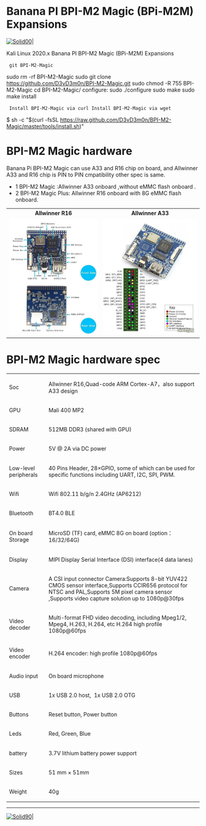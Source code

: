 # Banana PI BPI-M2 Magic (BPi-M2M) Expansions 
[![Solid00](https://lh4.googleusercontent.com/proxy/5RbrUVcLsk1djbP9EK_A_KBPlkSWcG4_NmJSBMR94e21Es4xop9swuXtD-q1o0VVROJiAfkyS8vlyOv0hjcNRVZEMO5C_c6KI5cv-gHwqdUCrovrIDtEwQSOTSsiYUt3yYObugXWymqtDDXeTnRaoSkCbPRKz7f4)](https://github.com/D3vD3m0n/)| 

Kali Linux 2020.x Banana PI BPI-M2 Magic (BPi-M2M) Expansions 

     git BPI-M2-Magic

sudo rm -rf BPI-M2-Magic
sudo git clone https://github.com/D3vD3m0n/BPI-M2-Magic.git
sudo chmod -R 755 BPI-M2-Magic
cd BPI-M2-Magic/
configure:
sudo ./configure
sudo make
sudo make install

     Install BPI-M2-Magic via curl Install BPI-M2-Magic via wget 

$ sh -c "$(curl -fsSL https://raw.github.com/D3vD3m0n/BPI-M2-Magic/master/tools/install.sh)"

# BPI-M2 Magic hardware

Banana Pi BPI-M2 Magic can use A33 and R16 chip on board, and Allwinner A33 and R16 chip is PIN to PIN cmpatibility other spec is same.
+ 1 BPI-M2 Magic :Allwinner A33 onboard ,without eMMC flash onboard .
+ 2 BPI-M2 Magic Plus: Allwinner R16 onboard with 8G eMMC flash onboard.
 <table>
  <tr><th>Allwinner R16 </th>
    <th>Allwinner A33</th></tr>
  <tr><td><img src="./images/overview.jpg" alt=""></img></td>
    <td><img src="./images/overviewpins.jpg" alt=""></img></tr>
</table> 


<div class="reset-3c756112"><div class="reset-3c756112--pageHeader-15724735"><div class="reset-3c756112--pageHeaderInner-7c0f0284"><div class="reset-3c756112--pageHeaderWrapperContent-6897c946"><div class="reset-3c756112--horizontalFlex-5a0077e0"><div class="reset-3c756112--pageHeaderIntro-0c1463da"><h1 class="reset-3c756112--pageTitle-33dc39a3"><span class="text-4505230f--DisplayH900-bfb998fa--textContentFamily-49a318e1">BPI-M2 Magic hardware spec</span></h1></div><div style="grid-template-columns: repeat(1, auto);" class="reset-3c756112--toolbar-a6a9f7d2--medium-8e46b02c--pageHeaderToolbar-6457a802--withControlsClosed-3e96e46c"></div></div><div class="reset-3c756112--pageHeaderDescription-22970244"></div></div></div></div><div class="reset-3c756112--toaster-c029690e"></div><div class="reset-3c756112--pageBody-a91db4ac"><div data-editioncontainer="true" class="reset-3c756112--container-960c7c26"><div data-slate-editor="true" data-key="df1df7f3ce6f46dab9a210ad956b4bb6" autocorrect="on" spellcheck="true" data-gramm="false" style="outline: currentcolor none medium; white-space: pre-wrap; overflow-wrap: break-word;"><div class="reset-3c756112--tableWrapper-4a5ed20c"><div class="reset-3c756112--tableScroll-09f7c92d"><table class="table-0f56c2d8" data-key="6dba3133d3d843cdbd72c9d32b179ebf"><tbody><tr class="tableRow-41a0302b" data-key="a373b43df3f646188ed782721b75a5ab"><td data-table="cell" class="tableCell-150ac604" style="text-align: left;" data-key="385ca7825e1f4510bc165bba30c6bba2"><p class="blockParagraph-544a408c--noMargin-acdf7afa" data-key="f79054bdc6464b4d9f2886f485e6ea5d"><span class="text-4505230f--UIH400-4e41e82a--textContentFamily-49a318e1"><span data-key="42e4c503f9ec484f994b443c166bd23d"><span data-offset-key="42e4c503f9ec484f994b443c166bd23d:0">Soc</span></span></span></p></td><td data-table="cell" class="tableCell-150ac604" style="text-align: left;" data-key="e66d9f2573e648d597edc8fb33282eb5"><p class="blockParagraph-544a408c--noMargin-acdf7afa" data-key="d9de16e0e785475f8b952c9112fb645b"><span class="text-4505230f--UIH400-4e41e82a--textContentFamily-49a318e1"><span data-key="de5361aa8d994e1d940bab06513d3720"><span data-offset-key="de5361aa8d994e1d940bab06513d3720:0">Allwinner R16,Quad-code ARM Cortex-A7，also support A33 design</span></span></span></p></td></tr><tr class="tableRow-41a0302b" data-key="f0d6e64ddd7f435787aef0a464d76e39"><td data-table="cell" class="tableCell-150ac604" style="text-align: left;" data-key="f903e0d1b0f447d28d79adb98081f1b8"><p class="blockParagraph-544a408c--noMargin-acdf7afa" data-key="17c36748bcd045a9866ba859f7ca327f"><span class="text-4505230f--TextH400-3033861f--textContentFamily-49a318e1"><span data-key="980bbdbf6ecd4b5c8b6e50cdfceddb17"><span data-offset-key="980bbdbf6ecd4b5c8b6e50cdfceddb17:0">GPU</span></span></span></p></td><td data-table="cell" class="tableCell-150ac604" style="text-align: left;" data-key="c02f6a410e5f40af98a1a4741ecf02a1"><p class="blockParagraph-544a408c--noMargin-acdf7afa" data-key="199be03e26174fee8a503e362fe35832"><span class="text-4505230f--TextH400-3033861f--textContentFamily-49a318e1"><span data-key="f1f20e1622414f9abe154ce22385624c"><span data-offset-key="f1f20e1622414f9abe154ce22385624c:0">Mali 400 MP2</span></span></span></p></td></tr><tr class="tableRow-41a0302b" data-key="8d3f11cdf1884b2e8dbef759377f2905"><td data-table="cell" class="tableCell-150ac604" style="text-align: left;" data-key="55f82448908f496dade51a91e4be689c"><p class="blockParagraph-544a408c--noMargin-acdf7afa" data-key="756149a9e119415da68bdec87c4dd574"><span class="text-4505230f--TextH400-3033861f--textContentFamily-49a318e1"><span data-key="2b64e5eb8c144d7490cf1b862b44d9d1"><span data-offset-key="2b64e5eb8c144d7490cf1b862b44d9d1:0">SDRAM</span></span></span></p></td><td data-table="cell" class="tableCell-150ac604" style="text-align: left;" data-key="aa7cf8c66b4f41f0b0f80e884820b281"><p class="blockParagraph-544a408c--noMargin-acdf7afa" data-key="236e3874bb4546ffba83984a379ad0dc"><span class="text-4505230f--TextH400-3033861f--textContentFamily-49a318e1"><span data-key="50a28ee8558e473ebfa2cc267662be5a"><span data-offset-key="50a28ee8558e473ebfa2cc267662be5a:0">512MB DDR3 (shared with GPU)</span></span></span></p></td></tr><tr class="tableRow-41a0302b" data-key="ac6435d3a7b845d0a26bf47f3a330b37"><td data-table="cell" class="tableCell-150ac604" style="text-align: left;" data-key="92cbc775a7ab4cf2bbb95cc4a54bf2c1"><p class="blockParagraph-544a408c--noMargin-acdf7afa" data-key="4aa368a862504624a2baf97970639e65"><span class="text-4505230f--TextH400-3033861f--textContentFamily-49a318e1"><span data-key="1c456e978af54613b14f7bd0e9e19721"><span data-offset-key="1c456e978af54613b14f7bd0e9e19721:0">Power</span></span></span></p></td><td data-table="cell" class="tableCell-150ac604" style="text-align: left;" data-key="b960f722164a4f44bc08bc90d50489c5"><p class="blockParagraph-544a408c--noMargin-acdf7afa" data-key="074a69a45a7f494aa75f4ae491f61d64"><span class="text-4505230f--TextH400-3033861f--textContentFamily-49a318e1"><span data-key="e8d0d09dfbe244c4b7ed8bf3b569bbd5"><span data-offset-key="e8d0d09dfbe244c4b7ed8bf3b569bbd5:0">5V @ 2A via DC power</span></span></span></p></td></tr><tr class="tableRow-41a0302b" data-key="3e32c34857ea40e5b4dc6527e021f8a2"><td data-table="cell" class="tableCell-150ac604" style="text-align: left;" data-key="4877771eab054e1fa9e9206d43d6ecc5"><p class="blockParagraph-544a408c--noMargin-acdf7afa" data-key="338da96d82f84c789a02b2df2c4b687e"><span class="text-4505230f--TextH400-3033861f--textContentFamily-49a318e1"><span data-key="9fa6c676b3f540b998414f9ff0db1a11"><span data-offset-key="9fa6c676b3f540b998414f9ff0db1a11:0">Low-level peripherals</span></span></span></p></td><td data-table="cell" class="tableCell-150ac604" style="text-align: left;" data-key="2ec977be02c047779f5b772215ce3579"><p class="blockParagraph-544a408c--noMargin-acdf7afa" data-key="127ae2ac72f64ec1bbd14cad9ff3d18e"><span class="text-4505230f--TextH400-3033861f--textContentFamily-49a318e1"><span data-key="da93bdf88b364979be05d6e03ebb62e4"><span data-offset-key="da93bdf88b364979be05d6e03ebb62e4:0">40 Pins Header, 28×GPIO, some of which can be used for specific functions including UART, I2C, SPI, PWM.</span></span></span></p></td></tr><tr class="tableRow-41a0302b" data-key="a07950a1c60d47fe9327a05f5c971116"><td data-table="cell" class="tableCell-150ac604" style="text-align: left;" data-key="7d0828c7a9ba4d49a81dfb718c9a6d00"><p class="blockParagraph-544a408c--noMargin-acdf7afa" data-key="06133c78aeda41bdb44e2268170ae6ba"><span class="text-4505230f--TextH400-3033861f--textContentFamily-49a318e1"><span data-key="c3bcc39cb51849968c10c7491f919941"><span data-offset-key="c3bcc39cb51849968c10c7491f919941:0">Wifi</span></span></span></p></td><td data-table="cell" class="tableCell-150ac604" style="text-align: left;" data-key="8759c436a4994737b33502019abf830d"><p class="blockParagraph-544a408c--noMargin-acdf7afa" data-key="ea6938c7d9ea42cc881cc830f29b0647"><span class="text-4505230f--TextH400-3033861f--textContentFamily-49a318e1"><span data-key="74062184f2884e1d9df0afcb92a43d13"><span data-offset-key="74062184f2884e1d9df0afcb92a43d13:0">Wifi 802.11 b/g/n 2.4GHz (AP6212)</span></span></span></p></td></tr><tr class="tableRow-41a0302b" data-key="239a6aea378043aab5e64c2906118b6d"><td data-table="cell" class="tableCell-150ac604" style="text-align: left;" data-key="6445d71ade444661828a8c848c7cfb19"><p class="blockParagraph-544a408c--noMargin-acdf7afa" data-key="52aeb049f54d43919ee4debbf13d06c1"><span class="text-4505230f--TextH400-3033861f--textContentFamily-49a318e1"><span data-key="4b6851aa60d147e4b4b98ff8c8a5cc67"><span data-offset-key="4b6851aa60d147e4b4b98ff8c8a5cc67:0">Bluetooth</span></span></span></p></td><td data-table="cell" class="tableCell-150ac604" style="text-align: left;" data-key="7937801fb27842d0b9d4c9112dae48ef"><p class="blockParagraph-544a408c--noMargin-acdf7afa" data-key="a7f9c26d2dfc4ad4a1ea154bcbd14c7a"><span class="text-4505230f--TextH400-3033861f--textContentFamily-49a318e1"><span data-key="7271cbc8a91545ed8ccc098e85bcdc04"><span data-offset-key="7271cbc8a91545ed8ccc098e85bcdc04:0">BT4.0 BLE</span></span></span></p></td></tr><tr class="tableRow-41a0302b" data-key="b208d052c4694fcd8a279a3448f2af5a"><td data-table="cell" class="tableCell-150ac604" style="text-align: left;" data-key="033aa95f28e44a4384021540e0a54c9d"><p class="blockParagraph-544a408c--noMargin-acdf7afa" data-key="8cf0cb1516ae4739b109f1dbba4d8c1c"><span class="text-4505230f--TextH400-3033861f--textContentFamily-49a318e1"><span data-key="c711e416336c489c86ceee9f03a202b6"><span data-offset-key="c711e416336c489c86ceee9f03a202b6:0">On board Storage</span></span></span></p></td><td data-table="cell" class="tableCell-150ac604" style="text-align: left;" data-key="1f477bfb72b1474492ebe1b177d0abde"><p class="blockParagraph-544a408c--noMargin-acdf7afa" data-key="75291caabe0a4e9e8b74406ea5bf691d"><span class="text-4505230f--TextH400-3033861f--textContentFamily-49a318e1"><span data-key="fe2e122a1ec24915ba990fd644f69744"><span data-offset-key="fe2e122a1ec24915ba990fd644f69744:0">MicroSD (TF) card, eMMC 8G on board (option：16/32/64G)</span></span></span></p></td></tr><tr class="tableRow-41a0302b" data-key="ed341a539929429aa90a7325a0b68a6a"><td data-table="cell" class="tableCell-150ac604" style="text-align: left;" data-key="daab4716400c4b7787b7bfa06060217e"><p class="blockParagraph-544a408c--noMargin-acdf7afa" data-key="117162c968824d1f8729de769d38e8f8"><span class="text-4505230f--TextH400-3033861f--textContentFamily-49a318e1"><span data-key="52308639456e449ebc436386fa95d336"><span data-offset-key="52308639456e449ebc436386fa95d336:0">Display</span></span></span></p></td><td data-table="cell" class="tableCell-150ac604" style="text-align: left;" data-key="3ce3f2dbb946472192aab55258e2d0d2"><p class="blockParagraph-544a408c--noMargin-acdf7afa" data-key="1a18abaeed304e2ea7e012f66794b71f"><span class="text-4505230f--TextH400-3033861f--textContentFamily-49a318e1"><span data-key="d988305bde1345c8a06d080716aa116c"><span data-offset-key="d988305bde1345c8a06d080716aa116c:0">MIPI Display Serial Interface (DSI) interface(4 data lanes)</span></span></span></p></td></tr><tr class="tableRow-41a0302b" data-key="4de1404e037c413a9526f17a929cb6f1"><td data-table="cell" class="tableCell-150ac604" style="text-align: left;" data-key="2079b8f7fb96494f8722095e21addf77"><p class="blockParagraph-544a408c--noMargin-acdf7afa" data-key="f0a2cbda20ed45bc9710456feb4b089b"><span class="text-4505230f--TextH400-3033861f--textContentFamily-49a318e1"><span data-key="4bdcf42a64404adb9f0ff44ffc4ea72b"><span data-offset-key="4bdcf42a64404adb9f0ff44ffc4ea72b:0">Camera</span></span></span></p></td><td data-table="cell" class="tableCell-150ac604" style="text-align: left;" data-key="c77c2ab554064a7c85e166ecc8272694"><p class="blockParagraph-544a408c--noMargin-acdf7afa" data-key="01fc43a43a254be9aefa8a06579cae32"><span class="text-4505230f--TextH400-3033861f--textContentFamily-49a318e1"><span data-key="f3a23206e20944aca99a50b1520ea486"><span data-offset-key="f3a23206e20944aca99a50b1520ea486:0">A CSI input connector Camera:Supports 8-bit YUV422 CMOS sensor interface,Supports CCIR656 protocol for NTSC and PAL,Supports 5M pixel camera sensor ,Supports video capture solution up to 1080p@30fps</span></span></span></p></td></tr><tr class="tableRow-41a0302b" data-key="c1472da42fdb460a9af8125c12282a8c"><td data-table="cell" class="tableCell-150ac604" style="text-align: left;" data-key="186515f3db494e0389017706524dcfee"><p class="blockParagraph-544a408c--noMargin-acdf7afa" data-key="576b8d61bfe24ec8aaf1bebfaf316cde"><span class="text-4505230f--TextH400-3033861f--textContentFamily-49a318e1"><span data-key="3523679465b8492aa896c3bf8575536b"><span data-offset-key="3523679465b8492aa896c3bf8575536b:0">Video decoder</span></span></span></p></td><td data-table="cell" class="tableCell-150ac604" style="text-align: left;" data-key="7af9983bd37244b7979566b8fbda9ca4"><p class="blockParagraph-544a408c--noMargin-acdf7afa" data-key="3b37f9f17e9d474ea1b139f435426c62"><span class="text-4505230f--TextH400-3033861f--textContentFamily-49a318e1"><span data-key="4237ff01ada54009a36df7c01bded76a"><span data-offset-key="4237ff01ada54009a36df7c01bded76a:0">Multi-format FHD video decoding, including Mpeg1/2, Mpeg4, H.263, H.264, etc H.264 high profile 1080p@60fps</span></span></span></p></td></tr><tr class="tableRow-41a0302b" data-key="4301ed7d7dd34cceab76d0069d24393f"><td data-table="cell" class="tableCell-150ac604" style="text-align: left;" data-key="a2c208924e934e6883b5dbb226d57bba"><p class="blockParagraph-544a408c--noMargin-acdf7afa" data-key="3dab758afd83413195954e1711032cc8"><span class="text-4505230f--TextH400-3033861f--textContentFamily-49a318e1"><span data-key="a665453f5e064a8da61376b7b61e4963"><span data-offset-key="a665453f5e064a8da61376b7b61e4963:0">Video encoder</span></span></span></p></td><td data-table="cell" class="tableCell-150ac604" style="text-align: left;" data-key="02b08b1f11634a3eaad4dc0b2b37dd29"><p class="blockParagraph-544a408c--noMargin-acdf7afa" data-key="025a00ac130c4c8ea72f392f64c27fbc"><span class="text-4505230f--TextH400-3033861f--textContentFamily-49a318e1"><span data-key="2f5c8b080a604b1c9f365547a55b6529"><span data-offset-key="2f5c8b080a604b1c9f365547a55b6529:0">H.264 encoder: high profile 1080p@60fps</span></span></span></p></td></tr><tr class="tableRow-41a0302b" data-key="7be0c6bd8a354384b52853fa866f4c14"><td data-table="cell" class="tableCell-150ac604" style="text-align: left;" data-key="c9a3257d76d74ce69a659ef7d95e465b"><p class="blockParagraph-544a408c--noMargin-acdf7afa" data-key="8fe88e1237bf48b98eff9d2746abbc32"><span class="text-4505230f--TextH400-3033861f--textContentFamily-49a318e1"><span data-key="0497aa591f8f47af96ea5a34bd5357e7"><span data-offset-key="0497aa591f8f47af96ea5a34bd5357e7:0">Audio input</span></span></span></p></td><td data-table="cell" class="tableCell-150ac604" style="text-align: left;" data-key="c33705fe568a4adf89836d18e9c95355"><p class="blockParagraph-544a408c--noMargin-acdf7afa" data-key="408e0d519393476bb44e9d846671afbf"><span class="text-4505230f--TextH400-3033861f--textContentFamily-49a318e1"><span data-key="5362b5d38b0c456f908e8ec717977a5f"><span data-offset-key="5362b5d38b0c456f908e8ec717977a5f:0">On board microphone</span></span></span></p></td></tr><tr class="tableRow-41a0302b" data-key="00d57960b49a4c28819b8e92a47cf388"><td data-table="cell" class="tableCell-150ac604" style="text-align: left;" data-key="ed9263f14fb44c469ac575b50c9bafba"><p class="blockParagraph-544a408c--noMargin-acdf7afa" data-key="f4a8b899c1154c6ea0669d582bbac58d"><span class="text-4505230f--TextH400-3033861f--textContentFamily-49a318e1"><span data-key="b704e355bae54e2d886cb73e5226d54c"><span data-offset-key="b704e355bae54e2d886cb73e5226d54c:0">USB</span></span></span></p></td><td data-table="cell" class="tableCell-150ac604" style="text-align: left;" data-key="48b332ab8b1a4e31aae522e6692506af"><p class="blockParagraph-544a408c--noMargin-acdf7afa" data-key="e04a5cf0427a4b219f77b51623ef3338"><span class="text-4505230f--TextH400-3033861f--textContentFamily-49a318e1"><span data-key="2d742185bff54679928563fd80d5bca8"><span data-offset-key="2d742185bff54679928563fd80d5bca8:0">1x USB 2.0 host,  1x USB 2.0 OTG</span></span></span></p></td></tr><tr class="tableRow-41a0302b" data-key="6cfcd83533404c908fa876bc2ccf8af4"><td data-table="cell" class="tableCell-150ac604" style="text-align: left;" data-key="f8ed9253453b4b2e8d1f73b93d916b56"><p class="blockParagraph-544a408c--noMargin-acdf7afa" data-key="43057a8e598845e2a8c10589f7dd4a2a"><span class="text-4505230f--TextH400-3033861f--textContentFamily-49a318e1"><span data-key="5ee73a1a29874879ab8e245dafddfde8"><span data-offset-key="5ee73a1a29874879ab8e245dafddfde8:0">Buttons</span></span></span></p></td><td data-table="cell" class="tableCell-150ac604" style="text-align: left;" data-key="58cd36111ca8420c9c7756c8a6904930"><p class="blockParagraph-544a408c--noMargin-acdf7afa" data-key="935991fbeb6243678c36b0a621bcd859"><span class="text-4505230f--TextH400-3033861f--textContentFamily-49a318e1"><span data-key="a2423ef688d145a29661748ae85d3403"><span data-offset-key="a2423ef688d145a29661748ae85d3403:0">Reset button, Power button</span></span></span></p></td></tr><tr class="tableRow-41a0302b" data-key="e100905b433d4b70b82ebf03f4c253de"><td data-table="cell" class="tableCell-150ac604" style="text-align: left;" data-key="9dfc64586c724e1c895477bb014d6888"><p class="blockParagraph-544a408c--noMargin-acdf7afa" data-key="83c135186c2c4d699706cb5125ba74f4"><span class="text-4505230f--TextH400-3033861f--textContentFamily-49a318e1"><span data-key="0d62dd7d663a46c189d0b7bb22a4d760"><span data-offset-key="0d62dd7d663a46c189d0b7bb22a4d760:0">Leds</span></span></span></p></td><td data-table="cell" class="tableCell-150ac604" style="text-align: left;" data-key="173771c5d0424d9484bceedaf78ee769"><p class="blockParagraph-544a408c--noMargin-acdf7afa" data-key="f26fe3ad4247435eaf09baab31e5f4e5"><span class="text-4505230f--TextH400-3033861f--textContentFamily-49a318e1"><span data-key="612ac6e9a45642b5a3f47fe091fbf56a"><span data-offset-key="612ac6e9a45642b5a3f47fe091fbf56a:0">Red, Green, Blue</span></span></span></p></td></tr><tr class="tableRow-41a0302b" data-key="6bc2f5503faf4c6e864cc66fdfb9b829"><td data-table="cell" class="tableCell-150ac604" style="text-align: left;" data-key="9e2abf15d81648a5a49e2ebee8230e53"><p class="blockParagraph-544a408c--noMargin-acdf7afa" data-key="1d0941dc89ca4e25af3069166ee43eec"><span class="text-4505230f--TextH400-3033861f--textContentFamily-49a318e1"><span data-key="c6eb385026544362b3da7d0c63a7cc1b"><span data-offset-key="c6eb385026544362b3da7d0c63a7cc1b:0">battery</span></span></span></p></td><td data-table="cell" class="tableCell-150ac604" style="text-align: left;" data-key="057f86ad5ef049419794694551ee5b3f"><p class="blockParagraph-544a408c--noMargin-acdf7afa" data-key="6aea0cbed6b94339bdbc29319c8ae1ce"><span class="text-4505230f--TextH400-3033861f--textContentFamily-49a318e1"><span data-key="4eeee955426a45109c0fdf3825d7ab5e"><span data-offset-key="4eeee955426a45109c0fdf3825d7ab5e:0">3.7V lithium battery power support</span></span></span></p></td></tr><tr class="tableRow-41a0302b" data-key="524cbc7f51ed44548c885523ec5bc5e8"><td data-table="cell" class="tableCell-150ac604" style="text-align: left;" data-key="3641db08f5ce4bf4b771d7733366320f"><p class="blockParagraph-544a408c--noMargin-acdf7afa" data-key="5b6865a260614afb81c6f6a2530e66ed"><span class="text-4505230f--TextH400-3033861f--textContentFamily-49a318e1"><span data-key="cfccd38c49684d158caeb58ab54dce4c"><span data-offset-key="cfccd38c49684d158caeb58ab54dce4c:0">Sizes</span></span></span></p></td><td data-table="cell" class="tableCell-150ac604" style="text-align: left;" data-key="756e181e27fa473885996d5ca5d1a1ef"><p class="blockParagraph-544a408c--noMargin-acdf7afa" data-key="2603739bebd143a1954e35fb8c28e8e5"><span class="text-4505230f--TextH400-3033861f--textContentFamily-49a318e1"><span data-key="ce59cf1c9d4945c0b6985174f62a2d2c"><span data-offset-key="ce59cf1c9d4945c0b6985174f62a2d2c:0">51 mm × 51mm</span></span></span></p></td></tr><tr class="tableRow-41a0302b" data-key="12417a3d43b14709838d3fde1acb9a07"><td data-table="cell" class="tableCell-150ac604" style="text-align: left;" data-key="1765df3d19bb44f8aac3411c8eb0c01a"><p class="blockParagraph-544a408c--noMargin-acdf7afa" data-key="04d7aaf2f5374305addabb66e6bd2e89"><span class="text-4505230f--TextH400-3033861f--textContentFamily-49a318e1"><span data-key="b209225ae4934c81b0a007ce54da2a28"><span data-offset-key="b209225ae4934c81b0a007ce54da2a28:0">Weight</span></span></span></p></td><td data-table="cell" class="tableCell-150ac604" style="text-align: left;" data-key="93d950fb8a86452482d3d00d601e2a30"><p class="blockParagraph-544a408c--noMargin-acdf7afa" data-key="1af859d024844175a6433796c4976097"><span class="text-4505230f--TextH400-3033861f--textContentFamily-49a318e1"><span data-key="6156c7d5809c4d3d9348bc15c2fdcfa5"><span data-offset-key="6156c7d5809c4d3d9348bc15c2fdcfa5:0">40g</span></span></span></p></td></tr></tbody></table></div></div></div></div></div></div>

______________________________________________________
[![Solid90](https://raspberry-valley.azurewebsites.net/img/raspibanner.jpg)](https://github.com/D3vD3m0n/)| 
